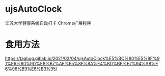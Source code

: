 # ujsAutoClock

江苏大学健康系统自动打卡 Chrome扩展程序

# 食用方法

https://tagbug.gitlab.io/2021/02/04/ujsAutoClock%E5%BC%80%E5%8F%91%E6%80%9D%E8%B7%AF%E5%8F%8A%E4%BD%BF%E7%94%A8%E6%96%B9%E6%B3%95/
